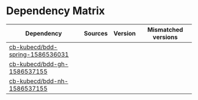 # Dependency Matrix

Dependency | Sources | Version | Mismatched versions
---------- | ------- | ------- | -------------------
[cb-kubecd/bdd-spring-1586536031](https://github.com/cb-kubecd/bdd-spring-1586536031.git) |  | []() | 
[cb-kubecd/bdd-gh-1586537155](https://github.com/cb-kubecd/bdd-gh-1586537155.git) |  | []() | 
[cb-kubecd/bdd-nh-1586537155](https://github.com/cb-kubecd/bdd-nh-1586537155.git) |  | []() | 
